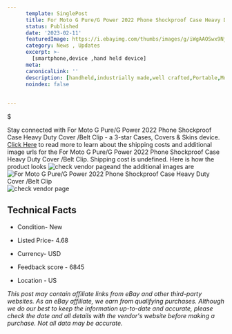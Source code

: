 ```yaml
---
      template: SinglePost
      title: For Moto G Pure/G Power 2022 Phone Shockproof Case Heavy Duty Cover /Belt Clip
      status: Published
      date: '2023-02-11'
      featuredImage: https://i.ebayimg.com/thumbs/images/g/iWgAAOSwx9NjxnMj/s-l225.jpg
      category: News , Updates
      excerpt: >-
        [smartphone,device ,hand held device]
      meta:
      canonicalLink: ''
      description: [handheld,industrially made,well crafted,Portable,Mobile,Compact,Convenient,Lightweight,Maneuverable,Man-portable,Miniature,Carriable,Hand-held,Light,Holdable,Transportable,Mobile device,Pocket-sized,On-the-go,Wireless,Cordless,Compact size,Convenient size, smartphone,device ,hand held device]
      noindex: false
      
        
---
```

$

Stay connected with For Moto G Pure/G Power 2022 Phone Shockproof Case Heavy Duty Cover /Belt Clip - a 3-star Cases, Covers & Skins device. [Click Here](https://www.ebay.com/itm/404120761983?hash=item5e1779767f%3Ag%3AiWgAAOSwx9NjxnMj&mkevt=1&mkcid=1&mkrid=711-53200-19255-0&campid=%253CePNCampaignId%253E&customid=%253CreferenceId%253E&toolid=10049) to read more to learn about the shipping costs and additional image urls for the For Moto G Pure/G Power 2022 Phone Shockproof Case Heavy Duty Cover /Belt Clip. Shipping cost is undefined. Here is how the product looks ![check vendor page](https://i.ebayimg.com/thumbs/images/g/iWgAAOSwx9NjxnMj/s-l225.jpg)and the additional images are![For Moto G Pure/G Power 2022 Phone Shockproof Case Heavy Duty Cover /Belt Clip](https://i.ebayimg.com/images/g/iWgAAOSwx9NjxnMj/s-l1200.jpg)![check vendor page](https://origin-galleryplus.ebayimg.com/ws/web/404120761983_2_0_1/225x225.jpg,https://origin-galleryplus.ebayimg.com/ws/web/404120761983_3_0_1/225x225.jpg,https://origin-galleryplus.ebayimg.com/ws/web/404120761983_4_0_1/225x225.jpg,https://origin-galleryplus.ebayimg.com/ws/web/404120761983_5_0_1/225x225.jpg,https://origin-galleryplus.ebayimg.com/ws/web/404120761983_6_0_1/225x225.jpg,https://origin-galleryplus.ebayimg.com/ws/web/404120761983_7_0_1/225x225.jpg,https://origin-galleryplus.ebayimg.com/ws/web/404120761983_8_0_1/225x225.jpg,https://origin-galleryplus.ebayimg.com/ws/web/404120761983_9_0_1/225x225.jpg,https://origin-galleryplus.ebayimg.com/ws/web/404120761983_10_0_1/225x225.jpg,https://origin-galleryplus.ebayimg.com/ws/web/404120761983_11_0_1/225x225.jpg,https://origin-galleryplus.ebayimg.com/ws/web/404120761983_12_0_1/225x225.jpg,https://origin-galleryplus.ebayimg.com/ws/web/404120761983_13_0_1/225x225.jpg,https://origin-galleryplus.ebayimg.com/ws/web/404120761983_14_0_1/225x225.jpg,https://origin-galleryplus.ebayimg.com/ws/web/404120761983_15_0_1/225x225.jpg,https://origin-galleryplus.ebayimg.com/ws/web/404120761983_16_0_1/225x225.jpg)



 ## Technical Facts 



     
      

 - Condition- New 


      

 - Listed Price- 4.68 


      

 - Currency- USD 


      

 - Feedback score - 6845 


      

 - Location - US 


      
      

 *_This post may contain affiliate links from eBay and other third-party websites. As an eBay affiliate, we earn from qualifying purchases. Although we do our best to keep the information up-to-date and accurate, please check the date and all details with the vendor's website before making a purchase. Not all data may be accurate._*






